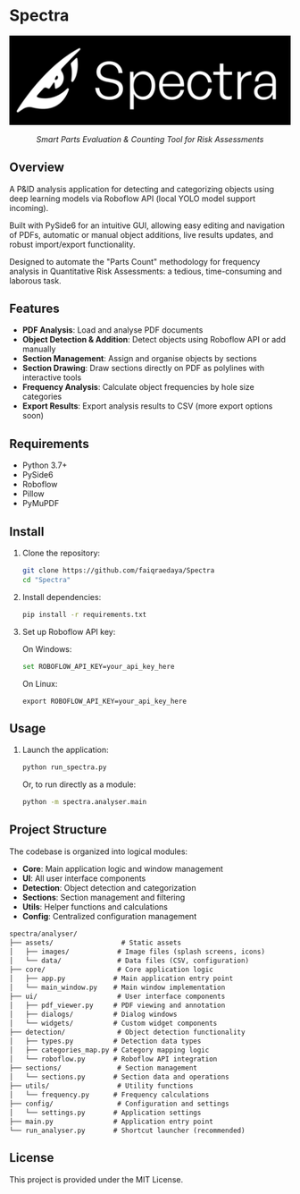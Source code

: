 # Spectra

<p align="center">
  <img src="spectra/analyser/assets/images/spectra_splash.png" alt="Spectra Logo" />
</p>
<p style="text-align:center;"></p>

<p align="center">
   <i>
      Smart Parts Evaluation &amp; Counting Tool for Risk Assessments
   </i>
</p>

## Overview 

A P&ID analysis application for detecting and categorizing objects using deep learning models via Roboflow API (local YOLO model support incoming).

Built with PySide6 for an intuitive GUI, allowing easy editing and navigation of PDFs, automatic or manual object additions, live results updates, and robust import/export functionality.

Designed to automate the "Parts Count" methodology for frequency analysis in Quantitative Risk Assessments: a tedious, time-consuming and laborous task.

## Features

- **PDF Analysis**: Load and analyse PDF documents
- **Object Detection & Addition**: Detect objects using Roboflow API or add manually
- **Section Management**: Assign and organise objects by sections
- **Section Drawing**: Draw sections directly on PDF as polylines with interactive tools
- **Frequency Analysis**: Calculate object frequencies by hole size categories
- **Export Results**: Export analysis results to CSV (more export options soon)

## Requirements 
- Python 3.7+
- PySide6
- Roboflow
- Pillow
- PyMuPDF

## Install

1. Clone the repository:
   ```bash
   git clone https://github.com/faiqraedaya/Spectra
   cd "Spectra"
   ```

2. Install dependencies:
   ```bash
   pip install -r requirements.txt
   ```

3. Set up Roboflow API key:

   On Windows:
   ```bash
   set ROBOFLOW_API_KEY=your_api_key_here
   ```

   On Linux:
   ```bash:
   export ROBOFLOW_API_KEY=your_api_key_here
   ```

## Usage 

1. Launch the application:
   ```bash
   python run_spectra.py
   ```

   Or, to run directly as a module:
   ```bash
   python -m spectra.analyser.main
   ```

## Project Structure

The codebase is organized into logical modules:
- **Core**: Main application logic and window management
- **UI**: All user interface components
- **Detection**: Object detection and categorization
- **Sections**: Section management and filtering
- **Utils**: Helper functions and calculations
- **Config**: Centralized configuration management 

```
spectra/analyser/
├── assets/                 # Static assets
│   ├── images/            # Image files (splash screens, icons)
│   └── data/              # Data files (CSV, configuration)
├── core/                  # Core application logic
│   ├── app.py            # Main application entry point
│   └── main_window.py    # Main window implementation
├── ui/                    # User interface components
│   ├── pdf_viewer.py     # PDF viewing and annotation
│   ├── dialogs/          # Dialog windows
│   └── widgets/          # Custom widget components
├── detection/             # Object detection functionality
│   ├── types.py          # Detection data types
│   ├── categories_map.py # Category mapping logic
│   └── roboflow.py       # Roboflow API integration
├── sections/              # Section management
│   └── sections.py       # Section data and operations
├── utils/                 # Utility functions
│   └── frequency.py      # Frequency calculations
├── config/                # Configuration and settings
│   └── settings.py       # Application settings
├── main.py               # Application entry point
└── run_analyser.py       # Shortcut launcher (recommended)
```

## License

This project is provided under the MIT License.